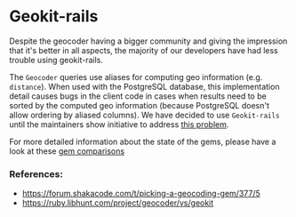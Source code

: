 # Geokit-rails

Despite the geocoder having a bigger community and giving the impression that it's better in all aspects, the majority of our developers have had less trouble using geokit-rails.

The `Geocoder` queries use aliases for computing geo information (e.g. `distance`). When used with the PostgreSQL database, this implementation detail causes bugs in the client code in cases when results need to be sorted by the computed geo information (because PostgreSQL doesn't allow ordering by aliased columns). We have decided to use `Geokit-rails` until the maintainers show initiative to address [this problem](https://github.com/alexreisner/geocoder/issues/1205#issuecomment-327323301).

For more detailed information about the state of the gems, please have a look at these [gem comparisons](https://gist.github.com/cilim/a19aece2b954a837dc87ac67c67c92ad)

### References:
- https://forum.shakacode.com/t/picking-a-geocoding-gem/377/5
- https://ruby.libhunt.com/project/geocoder/vs/geokit
